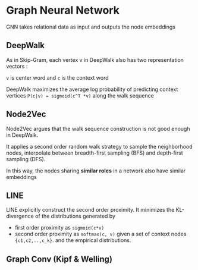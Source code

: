 Graph Neural Network
===

GNN takes relational data as input and outputs the node embeddings

DeepWalk
---
As in Skip-Gram, each vertex v in DeepWalk also has two representation vectors :

`v` is center word and `c` is the context word

DeepWalk maximizes the average log probability of predicting context vertices `P(c|v) = sigmoid(c^T *v)`
along the walk sequence

Node2Vec
---
Node2Vec argues that the walk sequence construction is not good enough in DeepWalk.

It applies a second order random walk strategy to sample the neighborhood nodes, 
interpolate between breadth-first sampling (BFS) and depth-first sampling (DFS).

In this way, the nodes sharing **similar roles** in a network also have similar embeddings

LINE
---
LINE explicitly construct the second order proximity. It minimizes the KL-divergence of the distributions generated by 
* first order proximity as `sigmoid(c*v)`
* second order proximity as `softmax(c, v)` given a set of context nodes `{c1,c2,..,c_k}`.
and the empirical distributions.

Graph Conv (Kipf & Welling)
---
